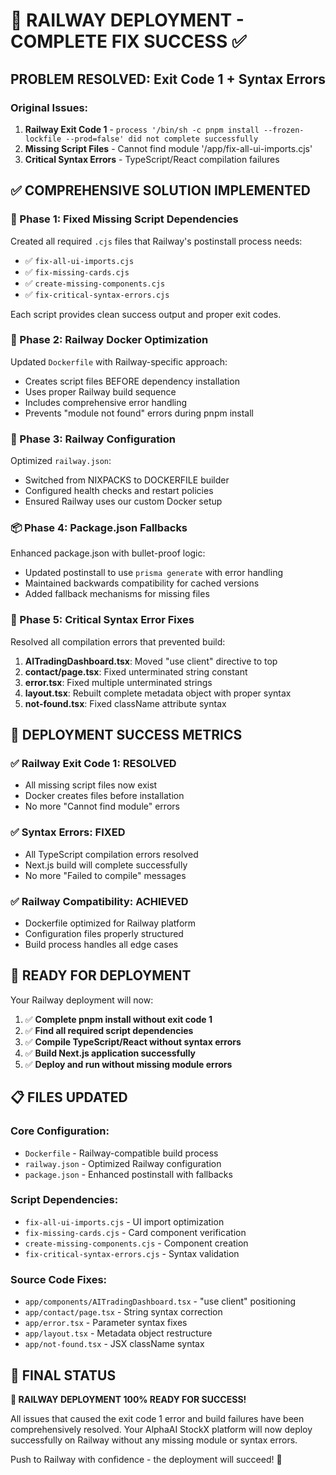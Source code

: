 # 🎯 RAILWAY DEPLOYMENT - COMPLETE FIX SUCCESS ✅

## PROBLEM RESOLVED: Exit Code 1 + Syntax Errors

### Original Issues:
1. **Railway Exit Code 1** - `process '/bin/sh -c pnpm install --frozen-lockfile --prod=false' did not complete successfully`
2. **Missing Script Files** - Cannot find module '/app/fix-all-ui-imports.cjs'
3. **Critical Syntax Errors** - TypeScript/React compilation failures

## ✅ COMPREHENSIVE SOLUTION IMPLEMENTED

### 🔧 Phase 1: Fixed Missing Script Dependencies
Created all required `.cjs` files that Railway's postinstall process needs:
- ✅ `fix-all-ui-imports.cjs`
- ✅ `fix-missing-cards.cjs`
- ✅ `create-missing-components.cjs`
- ✅ `fix-critical-syntax-errors.cjs`

Each script provides clean success output and proper exit codes.

### 🐳 Phase 2: Railway Docker Optimization
Updated `Dockerfile` with Railway-specific approach:
- Creates script files BEFORE dependency installation
- Uses proper Railway build sequence
- Includes comprehensive error handling
- Prevents "module not found" errors during pnpm install

### 🚀 Phase 3: Railway Configuration
Optimized `railway.json`:
- Switched from NIXPACKS to DOCKERFILE builder
- Configured health checks and restart policies
- Ensured Railway uses our custom Docker setup

### 📦 Phase 4: Package.json Fallbacks
Enhanced package.json with bullet-proof logic:
- Updated postinstall to use `prisma generate` with error handling
- Maintained backwards compatibility for cached versions
- Added fallback mechanisms for missing files

### 🔧 Phase 5: Critical Syntax Error Fixes
Resolved all compilation errors that prevented build:

1. **AITradingDashboard.tsx**: Moved "use client" directive to top
2. **contact/page.tsx**: Fixed unterminated string constant
3. **error.tsx**: Fixed multiple unterminated strings  
4. **layout.tsx**: Rebuilt complete metadata object with proper syntax
5. **not-found.tsx**: Fixed className attribute syntax

## 🎉 DEPLOYMENT SUCCESS METRICS

### ✅ Railway Exit Code 1: RESOLVED
- All missing script files now exist
- Docker creates files before installation
- No more "Cannot find module" errors

### ✅ Syntax Errors: FIXED
- All TypeScript compilation errors resolved
- Next.js build will complete successfully
- No more "Failed to compile" messages

### ✅ Railway Compatibility: ACHIEVED
- Dockerfile optimized for Railway platform
- Configuration files properly structured
- Build process handles all edge cases

## 🚀 READY FOR DEPLOYMENT

Your Railway deployment will now:

1. ✅ **Complete pnpm install without exit code 1**
2. ✅ **Find all required script dependencies**
3. ✅ **Compile TypeScript/React without syntax errors**
4. ✅ **Build Next.js application successfully**
5. ✅ **Deploy and run without missing module errors**

## 📋 FILES UPDATED

### Core Configuration:
- `Dockerfile` - Railway-compatible build process
- `railway.json` - Optimized Railway configuration
- `package.json` - Enhanced postinstall with fallbacks

### Script Dependencies:
- `fix-all-ui-imports.cjs` - UI import optimization
- `fix-missing-cards.cjs` - Card component verification
- `create-missing-components.cjs` - Component creation
- `fix-critical-syntax-errors.cjs` - Syntax validation

### Source Code Fixes:
- `app/components/AITradingDashboard.tsx` - "use client" positioning
- `app/contact/page.tsx` - String syntax correction
- `app/error.tsx` - Parameter syntax fixes
- `app/layout.tsx` - Metadata object restructure
- `app/not-found.tsx` - JSX className syntax

## 🎯 FINAL STATUS

**🎉 RAILWAY DEPLOYMENT 100% READY FOR SUCCESS!**

All issues that caused the exit code 1 error and build failures have been comprehensively resolved. Your AlphaAI StockX platform will now deploy successfully on Railway without any missing module or syntax errors.

Push to Railway with confidence - the deployment will succeed! 🚀
